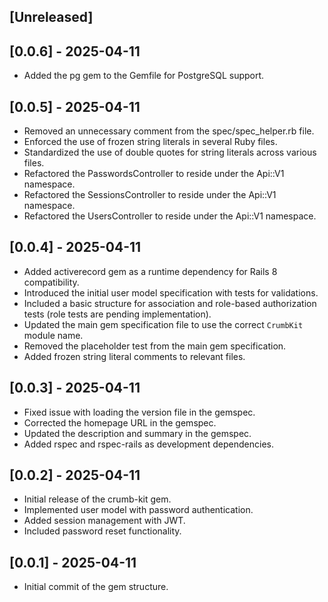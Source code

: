 ## [Unreleased]

## [0.0.6] - 2025-04-11
* Added the pg gem to the Gemfile for PostgreSQL support.

## [0.0.5] - 2025-04-11
* Removed an unnecessary comment from the spec/spec_helper.rb file.
* Enforced the use of frozen string literals in several Ruby files.
* Standardized the use of double quotes for string literals across various files.
* Refactored the PasswordsController to reside under the Api::V1 namespace.
* Refactored the SessionsController to reside under the Api::V1 namespace.
* Refactored the UsersController to reside under the Api::V1 namespace.

## [0.0.4] - 2025-04-11
* Added activerecord gem as a runtime dependency for Rails 8 compatibility.
* Introduced the initial user model specification with tests for validations.
* Included a basic structure for association and role-based authorization tests (role tests are pending implementation).
* Updated the main gem specification file to use the correct `CrumbKit` module name.
* Removed the placeholder test from the main gem specification.
* Added frozen string literal comments to relevant files.

## [0.0.3] - 2025-04-11
* Fixed issue with loading the version file in the gemspec.
* Corrected the homepage URL in the gemspec.
* Updated the description and summary in the gemspec.
* Added rspec and rspec-rails as development dependencies.

## [0.0.2] - 2025-04-11

* Initial release of the crumb-kit gem.
* Implemented user model with password authentication.
* Added session management with JWT.
* Included password reset functionality.

## [0.0.1] - 2025-04-11

* Initial commit of the gem structure.